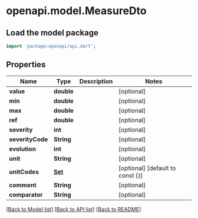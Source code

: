 # openapi.model.MeasureDto

## Load the model package
```dart
import 'package:openapi/api.dart';
```

## Properties
Name | Type | Description | Notes
------------ | ------------- | ------------- | -------------
**value** | **double** |  | [optional] 
**min** | **double** |  | [optional] 
**max** | **double** |  | [optional] 
**ref** | **double** |  | [optional] 
**severity** | **int** |  | [optional] 
**severityCode** | **String** |  | [optional] 
**evolution** | **int** |  | [optional] 
**unit** | **String** |  | [optional] 
**unitCodes** | [**Set<CodeStubDto>**](CodeStubDto.md) |  | [optional] [default to const {}]
**comment** | **String** |  | [optional] 
**comparator** | **String** |  | [optional] 

[[Back to Model list]](../README.md#documentation-for-models) [[Back to API list]](../README.md#documentation-for-api-endpoints) [[Back to README]](../README.md)


